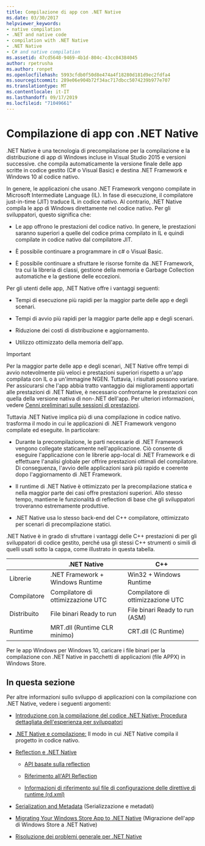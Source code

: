 ```yaml
---
title: Compilazione di app con .NET Native
ms.date: 03/30/2017
helpviewer_keywords:
- native compilation
- .NET and native code
- compilation with .NET Native
- .NET Native
- C# and native compilation
ms.assetid: 47cd5648-9469-4b1d-804c-43cc04384045
author: rpetrusha
ms.author: ronpet
ms.openlocfilehash: 5993cfdb0f50d8e474a4f18280d181d9ec2fdfa4
ms.sourcegitcommit: 289e06e904b72f34ac717dbcc5074239b977e707
ms.translationtype: MT
ms.contentlocale: it-IT
ms.lasthandoff: 09/17/2019
ms.locfileid: "71049661"
---
```

# <a name="compiling-apps-with-net-native"></a>Compilazione di app con .NET Native

.NET Native è una tecnologia di precompilazione per la compilazione e la distribuzione di app di Windows incluse in Visual Studio 2015 e versioni successive. che compila automaticamente la versione finale delle app scritte in codice gestito (C# o Visual Basic) e destina .NET Framework e Windows 10 al codice nativo.

In genere, le applicazioni che usano .NET Framework vengono compilate in Microsoft Intermediate Language (IL). In fase di esecuzione, il compilatore just-in-time (JIT) traduce IL in codice nativo. Al contrario, .NET Native compila le app di Windows direttamente nel codice nativo. Per gli sviluppatori, questo significa che:

- Le app offrono le prestazioni del codice nativo. In genere, le prestazioni saranno superiori a quelle del codice prima compilato in IL e quindi compilate in codice nativo dal compilatore JIT.

- È possibile continuare a programmare in c# o Visual Basic.

- È possibile continuare a sfruttare le risorse fornite da .NET Framework, tra cui la libreria di classi, gestione della memoria e Garbage Collection automatiche e la gestione delle eccezioni.

Per gli utenti delle app, .NET Native offre i vantaggi seguenti:

- Tempi di esecuzione più rapidi per la maggior parte delle app e degli scenari.

- Tempi di avvio più rapidi per la maggior parte delle app e degli scenari.

- Riduzione dei costi di distribuzione e aggiornamento.

- Utilizzo ottimizzato della memoria dell'app.

> [!IMPORTANT]
> Per la maggior parte delle app e degli scenari, .NET Native offre tempi di avvio notevolmente più veloci e prestazioni superiori rispetto a un'app compilata con IL o a un'immagine NGEN. Tuttavia, i risultati possono variare. Per assicurarsi che l'app abbia tratto vantaggio dai miglioramenti apportati alle prestazioni di .NET Native, è necessario confrontarne le prestazioni con quella della versione nativa di non-.NET dell'app. Per ulteriori informazioni, vedere [Cenni preliminari sulle sessioni di prestazioni](https://docs.microsoft.com/visualstudio/profiling/performance-session-overview).

Tuttavia .NET Native implica più di una compilazione in codice nativo. trasforma il modo in cui le applicazioni di .NET Framework vengono compilate ed eseguite. In particolare:

- Durante la precompilazione, le parti necessarie di .NET Framework vengono collegate staticamente nell'applicazione. Ciò consente di eseguire l'applicazione con le librerie app-local di .NET Framework e di effettuare l'analisi globale per offrire prestazioni ottimali del compilatore. Di conseguenza, l'avvio delle applicazioni sarà più rapido e coerente dopo l'aggiornamento di .NET Framework.

- Il runtime di .NET Native è ottimizzato per la precompilazione statica e nella maggior parte dei casi offre prestazioni superiori. Allo stesso tempo, mantiene le funzionalità di reflection di base che gli sviluppatori troveranno estremamente produttive.

- .NET Native usa lo stesso back-end del C++ compilatore, ottimizzato per scenari di precompilazione statici.

.NET Native è in grado di sfruttare i vantaggi delle C++ prestazioni di per gli sviluppatori di codice gestito, perché usa gli stessi C++ strumenti o simili di quelli usati sotto la cappa, come illustrato in questa tabella.

||.NET Native|C++|
|-|----------------------------------------------------------------|-----------|
|Librerie|.NET Framework + Windows Runtime|Win32 + Windows Runtime|
|Compilatore|Compilatore di ottimizzazione UTC|Compilatore di ottimizzazione UTC|
|Distribuito|File binari Ready to run|File binari Ready to run (ASM)|
|Runtime|MRT.dll (Runtime CLR minimo)|CRT.dll (C Runtime)|

Per le app Windows per Windows 10, caricare i file binari per la compilazione con .NET Native in pacchetti di applicazioni (file APPX) in Windows Store.

## <a name="in-this-section"></a>In questa sezione

Per altre informazioni sullo sviluppo di applicazioni con la compilazione con .NET Native, vedere i seguenti argomenti:

- [Introduzione con la compilazione del codice .NET Native: Procedura dettagliata dell'esperienza per sviluppatori](getting-started-with-net-native.md)

- [.NET Native e compilazione:](net-native-and-compilation.md) Il modo in cui .NET Native compila il progetto in codice nativo.

- [Reflection e .NET Native](reflection-and-net-native.md)

  - [API basate sulla reflection](apis-that-rely-on-reflection.md)

  - [Riferimento all'API Reflection](net-native-reflection-api-reference.md)

  - [Informazioni di riferimento sul file di configurazione delle direttive di runtime (rd.xml)](runtime-directives-rd-xml-configuration-file-reference.md)

- [Serialization and Metadata](serialization-and-metadata.md) (Serializzazione e metadati)

- [Migrating Your Windows Store App to .NET Native](migrating-your-windows-store-app-to-net-native.md) (Migrazione dell'app di Windows Store a .NET Native)

- [Risoluzione dei problemi generale per .NET Native](net-native-general-troubleshooting.md)
